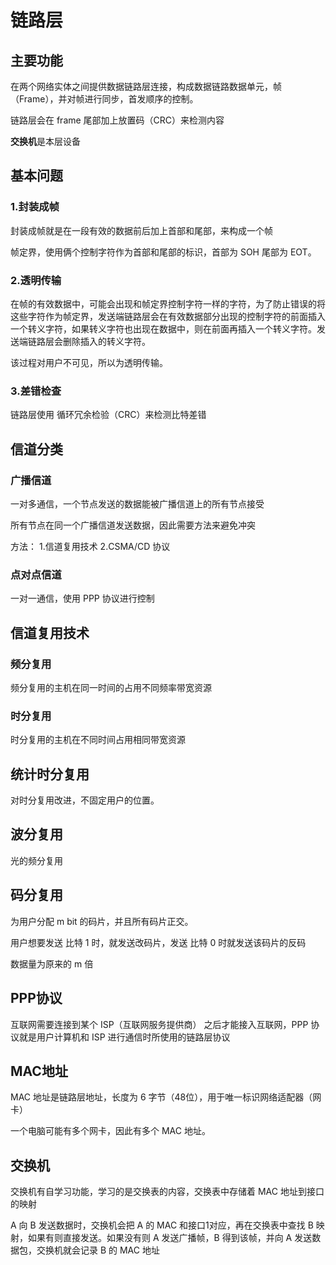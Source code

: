 # 链路层

## 主要功能

在两个网络实体之间提供数据链路层连接，构成数据链路数据单元，帧（Frame），并对帧进行同步，首发顺序的控制。

链路层会在 frame 尾部加上放置码（CRC）来检测内容

**交换机**是本层设备

## 基本问题

### 1.封装成帧

封装成帧就是在一段有效的数据前后加上首部和尾部，来构成一个帧

帧定界，使用俩个控制字符作为首部和尾部的标识，首部为 SOH 尾部为 EOT。

### 2.透明传输

在帧的有效数据中，可能会出现和帧定界控制字符一样的字符，为了防止错误的将这些字符作为帧定界，发送端链路层会在有效数据部分出现的控制字符的前面插入一个转义字符，如果转义字符也出现在数据中，则在前面再插入一个转义字符。发送端链路层会删除插入的转义字符。

该过程对用户不可见，所以为透明传输。

### 3.差错检查

链路层使用 循环冗余检验（CRC）来检测比特差错

## 信道分类

### 广播信道

一对多通信，一个节点发送的数据能被广播信道上的所有节点接受

所有节点在同一个广播信道发送数据，因此需要方法来避免冲突

方法：
1.信道复用技术
2.CSMA/CD 协议


### 点对点信道

一对一通信，使用 PPP 协议进行控制


## 信道复用技术

### 频分复用

频分复用的主机在同一时间的占用不同频率带宽资源

### 时分复用

时分复用的主机在不同时间占用相同带宽资源

## 统计时分复用

对时分复用改进，不固定用户的位置。

## 波分复用

光的频分复用

## 码分复用

为用户分配 m bit 的码片，并且所有码片正交。

用户想要发送 比特 1 时，就发送改码片，发送 比特 0 时就发送该码片的反码

数据量为原来的 m 倍


## PPP协议

互联网需要连接到某个 ISP（互联网服务提供商） 之后才能接入互联网，PPP 协议就是用户计算机和 ISP 进行通信时所使用的链路层协议

## MAC地址

MAC 地址是链路层地址，长度为 6 字节（48位），用于唯一标识网络适配器（网卡）

一个电脑可能有多个网卡，因此有多个 MAC 地址。

## 交换机

交换机有自学习功能，学习的是交换表的内容，交换表中存储着 MAC 地址到接口的映射

A 向 B 发送数据时，交换机会把 A 的 MAC 和接口1对应，再在交换表中查找 B 映射，如果有则直接发送。如果没有则 A 发送广播帧，B 得到该帧，并向 A 发送数据包，交换机就会记录 B 的 MAC 地址